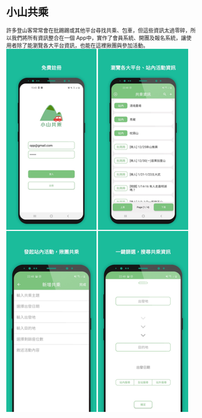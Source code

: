 # 小山共乘
許多登山客常常會在批踢踢或其他平台尋找共乘、包車，但這些資訊太過零碎，所以我們將所有資訊整合在一個 App中，實作了會員系統、開團及報名系統，讓使用者除了能瀏覽各大平台資訊，也能在這裡揪團與參加活動。
<img src="小山共乘_201228_3.jpg" height="480" >
<img src="小山共乘_201228_2.jpg" height="480" >
<img src="小山共乘_201228_1.jpg" height="480" >
<img src="小山共乘_201228_0.jpg" height="480" >
